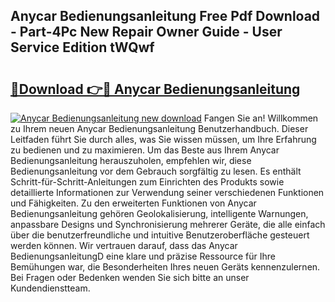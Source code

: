 ## Anycar Bedienungsanleitung Free Pdf Download - Part-4Pc New Repair Owner Guide - User Service Edition tWQwf

# <h2><a href="http://df1h488.blite.top/?on=Anycar+Bedienungsanleitung">🔗Download 👉🔴 Anycar Bedienungsanleitung</a></h2>

[![Anycar Bedienungsanleitung new download](https://i.imgur.com/lujVjoI.png)](http://df1h488.blite.top/?on=Anycar+Bedienungsanleitung)
Fangen Sie an! Willkommen zu Ihrem neuen Anycar Bedienungsanleitung Benutzerhandbuch. Dieser Leitfaden führt Sie durch alles, was Sie wissen müssen, um Ihre Erfahrung zu bedienen und zu maximieren. Um das Beste aus Ihrem Anycar Bedienungsanleitung herauszuholen, empfehlen wir, diese Bedienungsanleitung vor dem Gebrauch sorgfältig zu lesen. Es enthält Schritt-für-Schritt-Anleitungen zum Einrichten des Produkts sowie detaillierte Informationen zur Verwendung seiner verschiedenen Funktionen und Fähigkeiten. Zu den erweiterten Funktionen von Anycar Bedienungsanleitung gehören Geolokalisierung, intelligente Warnungen, anpassbare Designs und Synchronisierung mehrerer Geräte, die alle einfach über die benutzerfreundliche und intuitive Benutzeroberfläche gesteuert werden können. Wir vertrauen darauf, dass das Anycar BedienungsanleitungD eine klare und präzise Ressource für Ihre Bemühungen war, die Besonderheiten Ihres neuen Geräts kennenzulernen. Bei Fragen oder Bedenken wenden Sie sich bitte an unser Kundendienstteam.

